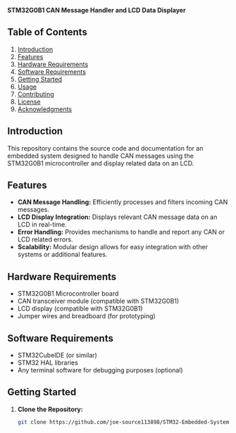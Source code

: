 **STM32G0B1 CAN Message Handler and LCD Data Displayer**

## Table of Contents
1. [Introduction](#introduction)
2. [Features](#features)
3. [Hardware Requirements](#hardware-requirements)
4. [Software Requirements](#software-requirements)
5. [Getting Started](#getting-started)
6. [Usage](#usage)
7. [Contributing](#contributing)
8. [License](#license)
9. [Acknowledgments](#acknowledgments)

## Introduction

This repository contains the source code and documentation for an embedded system designed to handle CAN messages using the STM32G0B1 microcontroller and display related data on an LCD.

## Features

- **CAN Message Handling:** Efficiently processes and filters incoming CAN messages.
- **LCD Display Integration:** Displays relevant CAN message data on an LCD in real-time.
- **Error Handling:** Provides mechanisms to handle and report any CAN or LCD related errors.
- **Scalability:** Modular design allows for easy integration with other systems or additional features.

## Hardware Requirements

- STM32G0B1 Microcontroller board
- CAN transceiver module (compatible with STM32G0B1)
- LCD display (compatible with STM32G0B1)
- Jumper wires and breadboard (for prototyping)

## Software Requirements

- STM32CubeIDE (or similar)
- STM32 HAL libraries
- Any terminal software for debugging purposes (optional)

## Getting Started

1. **Clone the Repository:**
   ```bash
   git clone https://github.com/joe-source113898/STM32-Embedded-Systems-Development.git

